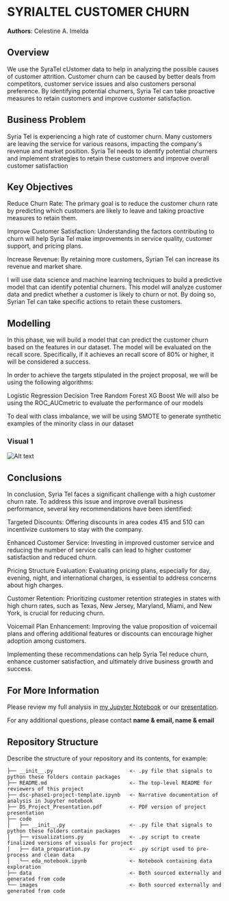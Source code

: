 # SYRIALTEL CUSTOMER CHURN



**Authors**: Celestine A. Imelda

## Overview
We use the SyraTel cUstomer data to help in analyzing the possible causes of customer attrition. Customer churn can be caused by better deals from competitors, customer service issues and also customers personal preference. By identifying potential churners, Syria Tel can take proactive measures to retain customers and improve customer satisfaction.
## Business Problem

Syria Tel is experiencing a high rate of customer churn. Many customers are leaving the service for various reasons, impacting the company's revenue and market position. Syria Tel needs to identify potential churners and implement strategies to retain these customers and improve overall customer satisfaction

## Key Objectives
Reduce Churn Rate: The primary goal is to reduce the customer churn rate by predicting which customers are likely to leave and taking proactive measures to retain them.

Improve Customer Satisfaction: Understanding the factors contributing to churn will help Syria Tel make improvements in service quality, customer support, and pricing plans.

Increase Revenue: By retaining more customers, Syrian Tel can increase its revenue and market share.

I will use data science and machine learning techniques to build a predictive model that can identify potential churners. This model will analyze customer data and predict whether a customer is likely to churn or not. By doing so, Syrian Tel can take specific actions to retain these customers.

## Modelling

In this phase, we will build a model that can predict the customer churn based on the features in our dataset. The model will be evaluated on the recall score. Specifically, if it achieves an recall score of 80% or higher, it will be considered a success.

In order to achieve the targets stipulated in the project proposal, we will be using the following algorithms:

Logistic Regression
Decision Tree
Random Forest
XG Boost
We will also be using the ROC_AUCmetric to evaluate the performance of our models

To deal with class imbalance, we will be using SMOTE to generate synthetic examples of the minority class in our dataset

### Visual 1
![Alt text](image.png)
## Conclusions

In conclusion, Syria Tel faces a significant challenge with a high customer churn rate. To address this issue and improve overall business performance, several key recommendations have been identified:

Targeted Discounts: Offering discounts in area codes 415 and 510 can incentivize customers to stay with the company.

Enhanced Customer Service: Investing in improved customer service and reducing the number of service calls can lead to higher customer satisfaction and reduced churn.

Pricing Structure Evaluation: Evaluating pricing plans, especially for day, evening, night, and international charges, is essential to address concerns about high charges.

Customer Retention: Prioritizing customer retention strategies in states with high churn rates, such as Texas, New Jersey, Maryland, Miami, and New York, is crucial for reducing churn.

Voicemail Plan Enhancement: Improving the value proposition of voicemail plans and offering additional features or discounts can encourage higher adoption among customers.

Implementing these recommendations can help Syria Tel reduce churn, enhance customer satisfaction, and ultimately drive business growth and success.


## For More Information

Please review my full analysis in [my Jupyter Notebook](./dsc-phase3-project.ipynb) or our [presentation](./DS_Project_Presentation3.pdf).

For any additional questions, please contact **name & email, name & email**

## Repository Structure

Describe the structure of your repository and its contents, for example:

```
├── __init__.py                         <- .py file that signals to python these folders contain packages
├── README.md                           <- The top-level README for reviewers of this project
├── dsc-phase1-project-template.ipynb   <- Narrative documentation of analysis in Jupyter notebook
├── DS_Project_Presentation.pdf         <- PDF version of project presentation
├── code
│   ├── __init__.py                     <- .py file that signals to python these folders contain packages
│   ├── visualizations.py               <- .py script to create finalized versions of visuals for project
│   ├── data_preparation.py             <- .py script used to pre-process and clean data
│   └── eda_notebook.ipynb              <- Notebook containing data exploration
├── data                                <- Both sourced externally and generated from code
└── images                              <- Both sourced externally and generated from code
```
